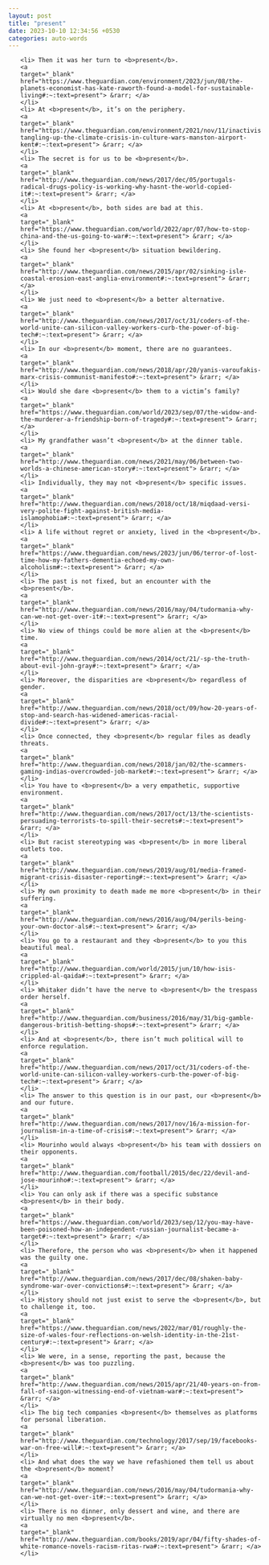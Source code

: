 ```yaml
---
layout: post
title: "present"
date: 2023-10-10 12:34:56 +0530
categories: auto-words
---
```

<ol>

    <li> Then it was her turn to <b>present</b>.
    <a 
    target="_blank" 
    href="https://www.theguardian.com/environment/2023/jun/08/the-planets-economist-has-kate-raworth-found-a-model-for-sustainable-living#:~:text=present"> &rarr; </a>
    </li>
    <li> At <b>present</b>, it’s on the periphery.
    <a 
    target="_blank" 
    href="https://www.theguardian.com/environment/2021/nov/11/inactivists-tangling-up-the-climate-crisis-in-culture-wars-manston-airport-kent#:~:text=present"> &rarr; </a>
    </li>
    <li> The secret is for us to be <b>present</b>.
    <a 
    target="_blank" 
    href="http://www.theguardian.com/news/2017/dec/05/portugals-radical-drugs-policy-is-working-why-hasnt-the-world-copied-it#:~:text=present"> &rarr; </a>
    </li>
    <li> At <b>present</b>, both sides are bad at this.
    <a 
    target="_blank" 
    href="https://www.theguardian.com/world/2022/apr/07/how-to-stop-china-and-the-us-going-to-war#:~:text=present"> &rarr; </a>
    </li>
    <li> She found her <b>present</b> situation bewildering.
    <a 
    target="_blank" 
    href="http://www.theguardian.com/news/2015/apr/02/sinking-isle-coastal-erosion-east-anglia-environment#:~:text=present"> &rarr; </a>
    </li>
    <li> We just need to <b>present</b> a better alternative.
    <a 
    target="_blank" 
    href="http://www.theguardian.com/news/2017/oct/31/coders-of-the-world-unite-can-silicon-valley-workers-curb-the-power-of-big-tech#:~:text=present"> &rarr; </a>
    </li>
    <li> In our <b>present</b> moment, there are no guarantees.
    <a 
    target="_blank" 
    href="http://www.theguardian.com/news/2018/apr/20/yanis-varoufakis-marx-crisis-communist-manifesto#:~:text=present"> &rarr; </a>
    </li>
    <li> Would she dare <b>present</b> them to a victim’s family?
    <a 
    target="_blank" 
    href="https://www.theguardian.com/world/2023/sep/07/the-widow-and-the-murderer-a-friendship-born-of-tragedy#:~:text=present"> &rarr; </a>
    </li>
    <li> My grandfather wasn’t <b>present</b> at the dinner table.
    <a 
    target="_blank" 
    href="http://www.theguardian.com/news/2021/may/06/between-two-worlds-a-chinese-american-story#:~:text=present"> &rarr; </a>
    </li>
    <li> Individually, they may not <b>present</b> specific issues.
    <a 
    target="_blank" 
    href="http://www.theguardian.com/news/2018/oct/18/miqdaad-versi-very-polite-fight-against-british-media-islamophobia#:~:text=present"> &rarr; </a>
    </li>
    <li> A life without regret or anxiety, lived in the <b>present</b>.
    <a 
    target="_blank" 
    href="https://www.theguardian.com/news/2023/jun/06/terror-of-lost-time-how-my-fathers-dementia-echoed-my-own-alcoholism#:~:text=present"> &rarr; </a>
    </li>
    <li> The past is not fixed, but an encounter with the <b>present</b>.
    <a 
    target="_blank" 
    href="http://www.theguardian.com/news/2016/may/04/tudormania-why-can-we-not-get-over-it#:~:text=present"> &rarr; </a>
    </li>
    <li> No view of things could be more alien at the <b>present</b> time.
    <a 
    target="_blank" 
    href="http://www.theguardian.com/news/2014/oct/21/-sp-the-truth-about-evil-john-gray#:~:text=present"> &rarr; </a>
    </li>
    <li> Moreover, the disparities are <b>present</b> regardless of gender.
    <a 
    target="_blank" 
    href="http://www.theguardian.com/news/2018/oct/09/how-20-years-of-stop-and-search-has-widened-americas-racial-divide#:~:text=present"> &rarr; </a>
    </li>
    <li> Once connected, they <b>present</b> regular files as deadly threats.
    <a 
    target="_blank" 
    href="http://www.theguardian.com/news/2018/jan/02/the-scammers-gaming-indias-overcrowded-job-market#:~:text=present"> &rarr; </a>
    </li>
    <li> You have to <b>present</b> a very empathetic, supportive environment.
    <a 
    target="_blank" 
    href="http://www.theguardian.com/news/2017/oct/13/the-scientists-persuading-terrorists-to-spill-their-secrets#:~:text=present"> &rarr; </a>
    </li>
    <li> But racist stereotyping was <b>present</b> in more liberal outlets too.
    <a 
    target="_blank" 
    href="http://www.theguardian.com/news/2019/aug/01/media-framed-migrant-crisis-disaster-reporting#:~:text=present"> &rarr; </a>
    </li>
    <li> My own proximity to death made me more <b>present</b> in their suffering.
    <a 
    target="_blank" 
    href="http://www.theguardian.com/news/2016/aug/04/perils-being-your-own-doctor-als#:~:text=present"> &rarr; </a>
    </li>
    <li> You go to a restaurant and they <b>present</b> to you this beautiful meal.
    <a 
    target="_blank" 
    href="http://www.theguardian.com/world/2015/jun/10/how-isis-crippled-al-qaida#:~:text=present"> &rarr; </a>
    </li>
    <li> Whitaker didn’t have the nerve to <b>present</b> the trespass order herself.
    <a 
    target="_blank" 
    href="http://www.theguardian.com/business/2016/may/31/big-gamble-dangerous-british-betting-shops#:~:text=present"> &rarr; </a>
    </li>
    <li> And at <b>present</b>, there isn’t much political will to enforce regulation.
    <a 
    target="_blank" 
    href="http://www.theguardian.com/news/2017/oct/31/coders-of-the-world-unite-can-silicon-valley-workers-curb-the-power-of-big-tech#:~:text=present"> &rarr; </a>
    </li>
    <li> The answer to this question is in our past, our <b>present</b> and our future.
    <a 
    target="_blank" 
    href="http://www.theguardian.com/news/2017/nov/16/a-mission-for-journalism-in-a-time-of-crisis#:~:text=present"> &rarr; </a>
    </li>
    <li> Mourinho would always <b>present</b> his team with dossiers on their opponents.
    <a 
    target="_blank" 
    href="http://www.theguardian.com/football/2015/dec/22/devil-and-jose-mourinho#:~:text=present"> &rarr; </a>
    </li>
    <li> You can only ask if there was a specific substance <b>present</b> in their body.
    <a 
    target="_blank" 
    href="https://www.theguardian.com/world/2023/sep/12/you-may-have-been-poisoned-how-an-independent-russian-journalist-became-a-target#:~:text=present"> &rarr; </a>
    </li>
    <li> Therefore, the person who was <b>present</b> when it happened was the guilty one.
    <a 
    target="_blank" 
    href="http://www.theguardian.com/news/2017/dec/08/shaken-baby-syndrome-war-over-convictions#:~:text=present"> &rarr; </a>
    </li>
    <li> History should not just exist to serve the <b>present</b>, but to challenge it, too.
    <a 
    target="_blank" 
    href="https://www.theguardian.com/news/2022/mar/01/roughly-the-size-of-wales-four-reflections-on-welsh-identity-in-the-21st-century#:~:text=present"> &rarr; </a>
    </li>
    <li> We were, in a sense, reporting the past, because the <b>present</b> was too puzzling.
    <a 
    target="_blank" 
    href="http://www.theguardian.com/news/2015/apr/21/40-years-on-from-fall-of-saigon-witnessing-end-of-vietnam-war#:~:text=present"> &rarr; </a>
    </li>
    <li> The big tech companies <b>present</b> themselves as platforms for personal liberation.
    <a 
    target="_blank" 
    href="http://www.theguardian.com/technology/2017/sep/19/facebooks-war-on-free-will#:~:text=present"> &rarr; </a>
    </li>
    <li> And what does the way we have refashioned them tell us about the <b>present</b> moment?
    <a 
    target="_blank" 
    href="http://www.theguardian.com/news/2016/may/04/tudormania-why-can-we-not-get-over-it#:~:text=present"> &rarr; </a>
    </li>
    <li> There is no dinner, only dessert and wine, and there are virtually no men <b>present</b>.
    <a 
    target="_blank" 
    href="http://www.theguardian.com/books/2019/apr/04/fifty-shades-of-white-romance-novels-racism-ritas-rwa#:~:text=present"> &rarr; </a>
    </li>